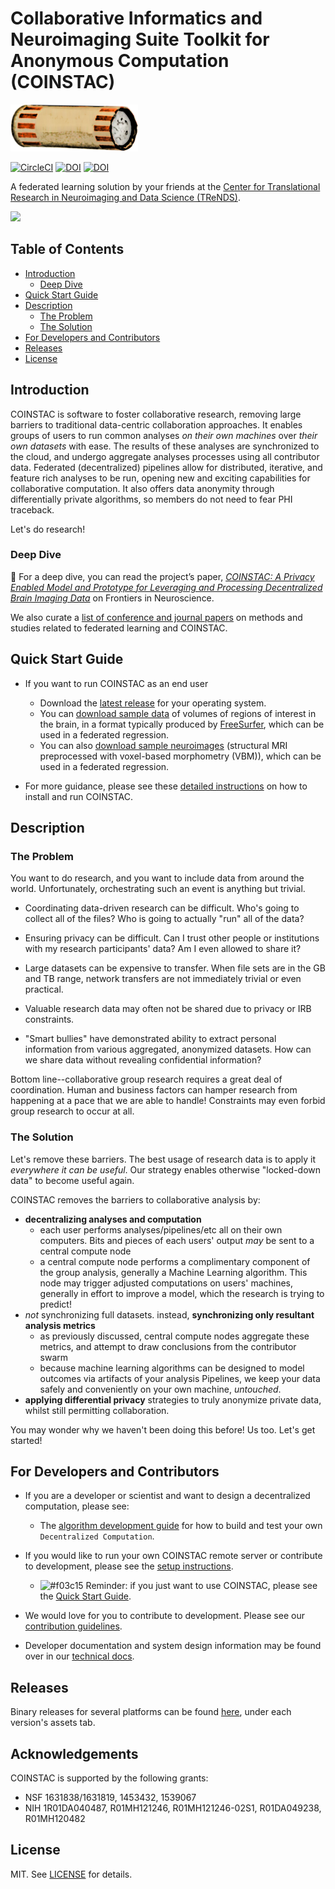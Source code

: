 # Collaborative Informatics and Neuroimaging Suite Toolkit for Anonymous Computation (COINSTAC)

<p float="left">
  <img src="https://raw.githubusercontent.com/MRN-Code/coinstac/master/img/coinstac.png" height="75px">
</p>

[![CircleCI](https://circleci.com/gh/trendscenter/coinstac.svg?style=shield)](https://circleci.com/gh/trendcenter/coinstac)
[![DOI](https://zenodo.org/badge/52497909.svg)](https://zenodo.org/badge/latestdoi/52497909)
[![DOI](https://joss.theoj.org/papers/10.21105/joss.02166/status.svg)](https://doi.org/10.21105/joss.02166)

A federated learning solution by your friends at the [Center for Translational Research in Neuroimaging and Data Science (TReNDS)](https://www.trendscenter.org).
<p float="right">
  <img src="https://user-images.githubusercontent.com/2123095/133630259-6973616c-2134-4a56-9ace-7d9618126713.png" height="75px">
</p>

## Table of Contents

* [Introduction](#introduction)
  * [Deep Dive](#deep-dive)
* [Quick Start Guide](#quick-start-guide)
* [Description](#description)
  * [The Problem](#the-problem)
  * [The Solution](#the-solution)
* [For Developers and Contributors](#for-developers-and-contributors)
* [Releases](#releases)
* [License](#license)

## Introduction

COINSTAC is software to foster collaborative research, removing large barriers to traditional data-centric collaboration approaches.  It enables groups of users to run common analyses _on their own machines_ over _their own datasets_ with ease.  The results of these analyses are synchronized to the cloud, and undergo aggregate analyses processes using all contributor data.  Federated (decentralized) pipelines allow for distributed, iterative, and feature rich analyses to be run, opening new and exciting capabilities for collaborative computation. It also offers data anonymity through differentially private algorithms, so members do not need to fear PHI traceback.

Let's do research!

### Deep Dive
📖 For a deep dive, you can read the project’s paper, [_COINSTAC: A Privacy Enabled Model and Prototype for Leveraging and Processing Decentralized Brain Imaging Data_](http://journal.frontiersin.org/article/10.3389/fnins.2016.00365/full) on Frontiers in Neuroscience.

We also curate a [list of conference and journal papers](./algorithm-development/papers.md) on methods and studies related to federated learning and COINSTAC.

## Quick Start Guide
- If you want to run COINSTAC as an end user
  - Download the [latest release](https://github.com/trendscenter/coinstac/releases) for your operating system.
  - You can [download sample data](https://github.com/trendscenter/coinstac/releases/download/v3.1.10/20170425-coinstac-test-data.zip) of volumes of regions of interest in the brain, in a format typically produced by [FreeSurfer](https://surfer.nmr.mgh.harvard.edu/), which can be used in a federated regression.
  - You can also [download sample neuroimages](https://github.com/trendscenter/coinstac/files/2134308/coinstac_ssr_vbm_test_data.zip) (structural MRI preprocessed with voxel-based morphometry (VBM)), which can be used in a federated regression.

- For more guidance, please see these [detailed instructions](https://github.com/trendscenter/coinstac-instructions) on how to install and run COINSTAC.

## Description
### The Problem
You want to do research, and you want to include data from around the world. Unfortunately, orchestrating such an event is anything but trivial.

- Coordinating data-driven research can be difficult. Who's going to collect all of the files? Who is going to actually "run" all of the data?

- Ensuring privacy can be difficult. Can I trust other people or institutions with my research participants' data? Am I even allowed to share it?

- Large datasets can be expensive to transfer. When file sets are in the GB and TB range, network transfers are not immediately trivial or even practical.

- Valuable research data may often not be shared due to privacy or IRB constraints.

- "Smart bullies" have demonstrated ability to extract personal information from various aggregated, anonymized datasets. How can we share data without revealing confidential information?

Bottom line--collaborative group research requires a great deal of coordination. Human and business factors can hamper research from happening at a pace that we are able to handle! Constraints may even forbid group research to occur at all.

### The Solution
Let's remove these barriers. The best usage of research data is to apply it _everywhere it can be useful_. Our strategy enables otherwise "locked-down data" to become useful again.

COINSTAC removes the barriers to collaborative analysis by:

- **decentralizing analyses and computation**
  - each user performs analyses/pipelines/etc all on their own computers. Bits and pieces of each users' output _may_ be sent to a central compute node
  - a central compute node performs a complimentary component of the group analysis, generally a Machine Learning algorithm. This node may trigger adjusted computations on users' machines, generally in effort to improve a model, which the research is trying to predict!
- _not_ synchronizing full datasets. instead, **synchronizing only resultant analysis metrics**
  - as previously discussed, central compute nodes aggregate these metrics, and attempt to draw conclusions from the contributor swarm
  - because machine learning algorithms can be designed to model outcomes via artifacts of your analysis Pipelines, we keep your data safely and conveniently on your own machine, _untouched_.
- **applying differential privacy** strategies to truly anonymize private data, whilst still permitting collaboration.

You may wonder why we haven't been doing this before! Us too. Let's get started!

## For Developers and Contributors

- If you are a developer or scientist and want to design a decentralized computation, please see:
  - The [algorithm development guide](./algorithm-development/coinstac-development-guide.md) for how to build and test your own `Decentralized Computation`.

- If you would like to run your own COINSTAC remote server or contribute to development, please see the [setup instructions](./SETUP.md).
  - ![#f03c15](https://via.placeholder.com/15/f03c15/000000?text=+) Reminder: if you just want to use COINSTAC, please see the [Quick Start Guide](#quick-start-guide).
- We would love for you to contribute to development. Please see our [contribution guidelines](./CONTRIBUTING.md).
- Developer documentation and system design information may be found over in our [technical docs](./TECHNICAL.md).

## Releases
Binary releases for several platforms can be found [here](https://github.com/trendscenter/coinstac/releases), under each version's assets tab.

## Acknowledgements
COINSTAC is supported by the following grants:
- NSF 1631838/1631819, 1453432, 1539067
- NIH 1R01DA040487, R01MH121246, R01MH121246-02S1, R01DA049238, R01MH120482

## License
MIT. See [LICENSE](./LICENSE) for details.

